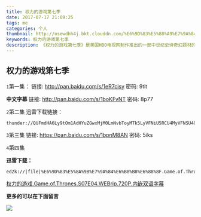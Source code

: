 ```yaml
---
title: 权力的游戏第七季
date: 2017-07-17 21:09:25
tags: me
categories: 个人
thumbnail: http://osewdhh4j.bkt.clouddn.com/%E6%9D%83%E5%88%A9%E7%9A%84%E6%B8%B8%E6%88%8Fpa.png
keywords: 权力的游戏第七季
description: 《权力的游戏第七季》是美国HBO电视网制作推出的一部中世纪史诗奇幻题材的电视剧，是《权力的游戏》系列电视剧的第七季，由马克·米罗、杰雷米·波德斯瓦、马特·沙克曼、艾伦·泰勒执导，彼特·丁拉基、尼可拉·科斯特-瓦尔道、琳娜·海蒂、艾米莉亚·克拉克、基特·哈灵顿等主演。该季集数不同于往季，仅有七集。该季于2017年7月16日在美国HBO电视网首播。
---
```


## 权力的游戏第七季

`1`第一集： 链接: http://pan.baidu.com/s/1eR7cisy 密码: 9tit

**中文字幕** 链接: http://pan.baidu.com/s/1boKFvNT 密码: 8p77

`2`第二集  迅雷下载链接：

```
thunder://QUFmdHA6Ly9tOm1AdHYuZGwxMjM0LmNvbToyMTk5LyVFNiU5RCU4MyVFNSU4QSU5QiVFNyU5QSU4NCVFNiVCOCVCOCVFNiU4OCU4RiVFNyVBQyVBQyVFNCVCOCU4MyVFNSVBRCVBMzAyLm1wNFpa
```

`3`第三集 链接: https://pan.baidu.com/s/1bpnM8AN 密码: 5iks

`4`第四集 

**迅雷下载：**
```
ed2k://|file|%E6%9D%83%E5%8A%9B%E7%9A%84%E6%B8%B8%E6%88%8F.Game.of.Thrones.S07E04.%E4%B8%AD%E8%8B%B1%E5%AD%97%E5%B9%95.WEBrip.720P.mp4|621899966|d67d010869ed3de81d331d909dde59ee|h=aq3smjtj5l3ap6ovebe3nri6o4dlfdh2|/
```

[权力的游戏.Game.of.Thrones.S07E04.WEBrip.720P.内嵌双语字幕](ed2k://|file|%E6%9D%83%E5%8A%9B%E7%9A%84%E6%B8%B8%E6%88%8F.Game.of.Thrones.S07E04.%E4%B8%AD%E8%8B%B1%E5%AD%97%E5%B9%95.WEBrip.720P.mp4|621899966|d67d010869ed3de81d331d909dde59ee|h=aq3smjtj5l3ap6ovebe3nri6o4dlfdh2|)




**更多的可以在下面留言**

![](http://osewdhh4j.bkt.clouddn.com/20170731192540.png)


